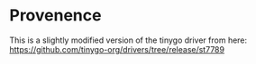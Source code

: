 # Provenence

This is a slightly modified version of the tinygo driver from here: https://github.com/tinygo-org/drivers/tree/release/st7789
